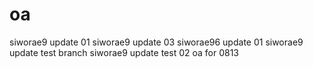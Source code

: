 # oa
siworae9 update 01
siworae9 update 03
siworae96 update 01
siworae9 update test branch
siworae9 update test 02
oa for 0813
